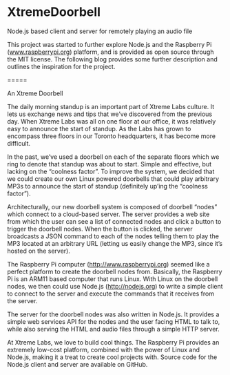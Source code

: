XtremeDoorbell
==============

Node.js based client and server for remotely playing an audio file

This project was started to further explore Node.js and the Raspberry Pi (www.raspberrypi.org) platform, and is provided as open source through the MIT license.
The following blog provides some further description and outlines the inspiration for the project.

=====

An Xtreme Doorbell

The daily morning standup is an important part of Xtreme Labs culture. It lets us exchange news and tips that we’ve discovered from the previous day. When Xtreme Labs was all on one floor at our office, it was relatively easy to announce the start of standup. As the Labs has grown to encompass three floors in our Toronto headquarters, it has become more difficult.

In the past, we’ve used a doorbell on each of the separate floors which we ring to denote that standup was about to start. Simple and effective, but lacking on the “coolness factor”. To improve the system, we decided that we could create our own Linux powered doorbells that could play arbitrary MP3s to announce the start of standup (definitely up’ing the “coolness factor”).

Architecturally, our new doorbell system is composed of doorbell “nodes” which connect to a cloud-based server. The server provides a web site from which the user can see a list of connected nodes and click a button to trigger the doorbell nodes. When the button is clicked, the server broadcasts a JSON command to each of the nodes telling them to play the MP3 located at an arbitrary URL (letting us easily change the MP3, since it’s hosted on the server).

The Raspberry Pi computer (http://www.raspberrypi.org) seemed like a perfect platform to create the doorbell nodes from. Basically, the Raspberry Pi is an ARM11 based computer that runs Linux. With Linux on the doorbell nodes, we then could use Node.js (http://nodejs.org) to write a simple client to connect to the server and execute the commands that it receives from the server.

The server for the doorbell nodes was also written in Node.js. It provides a simple web services API for the nodes and the user facing HTML to talk to, while also serving the HTML and audio files through a simple HTTP server.

At Xtreme Labs, we love to build cool things. The Raspberry Pi provides an extremely low-cost platform, combined with the power of Linux and Node.js, making it a treat to create cool projects with. Source code for the Node.js client and server are available on GitHub.
